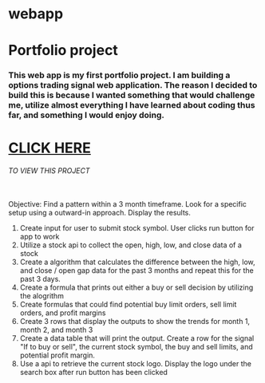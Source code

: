# webapp
<html>
 <h1>Portfolio project</h1>


<h3>This web app is my first portfolio project. I am building a options trading signal web application. The reason I decided to build this is because I wanted something that would challenge me, utilize almost everything I have learned about coding thus far, and something I would enjoy doing.</h3>




<h1> <a href="https://djgbshows.github.io/webapp/">CLICK HERE</a></h1>
<h6>TO VIEW THIS PROJECT</h6>

</br>
Objective: Find a pattern within a 3 month timeframe. Look for a specific setup using a outward-in approach. Display the results.
 
<ol>
 
  <li>Create input for user to submit stock symbol. User clicks run button for app to work</li>
  <li>Utilize a stock api to collect the open, high, low, and close data of a stock </li>
  <li>Create a algorithm that calculates the difference between the high, low, and close / open gap data for the past 3 months and repeat this for the past 3 days.</li>
  <li>Create a formula that prints out either a buy or sell decision by utilizing the alogrithm</li>
  <li>Create formulas that could find potential buy limit orders, sell limit orders, and profit margins </li>
  <li>Create 3 rows that display the outputs to show the trends for month 1, month 2, and month 3</li>
  <li>Create a data table that will print the output. Create a row for the signal "If to buy or sell", the current stock symbol, the buy and sell limits, and potential profit margin. </li>
  <li>Use a api to retrieve the current stock logo. Display the logo under the search box after run button has been clicked</li>

</ol>


</html>
